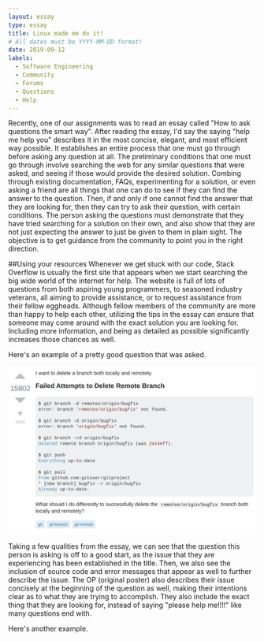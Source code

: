 ```yaml
---
layout: essay
type: essay
title: Linux made me do it!
# All dates must be YYYY-MM-DD format!
date: 2019-09-12
labels:
  - Software Engineering
  - Community
  - Forums
  - Questions
  - Help
---
```


Recently, one of our assignments was to read an essay called "How to ask questions the smart way". After reading the essay, I'd say the saying "help me help you" describes it in the most concise, elegant, and most efficient way possible. It establishes an entire process that one must go through before asking any question at all. The preliminary conditions that one must go through involve searching the web for any similar questions that were asked, and seeing if those would provide the desired solution. Combing through existing documentation, FAQs, experimenting for a solution, or even asking a friend are all things that one can do to see if they can find the answer to the question. Then, if and only if one cannot find the answer that they are looking for, then they can try to ask their question, with certain conditions. The person asking the questions must demonstrate that they have tried searching for a solution on their own, and also show that they are not just expecting the answer to just be given to them in plain sight. The objective is to get guidance from the community to point you in the right direction.

##Using your resources
Whenever we get stuck with our code, Stack Overflow is usually the first site that appears when we start searching the big wide world of the internet for help. The website is full of lots of questions from both aspiring young programmers, to seasoned industry veterans, all aiming to provide assistance, or to request assistance from their fellow eggheads. Although fellow members of the community are more than happy to help each other, utilizing the tips in the essay can ensure that someone may come around with the exact solution you are looking for. Including more information, and being as detailed as possible significantly increases those chances as well.

Here's an example of a pretty good question that was asked.

<img class="ui centered big middle rounded image" src="../images/good_question.png">

Taking a few qualities from the essay, we can see that the question this person is asking is off to a good start, as the issue that they are experiencing has been established in the title. Then, we also see the inclusion of source code and error messages that appear as well to further describe the issue. The OP (original poster) also describes their issue concisely at the beginning of the question as well, making their intentions clear as to what they are trying to accomplish. They also include the exact thing that they are looking for, instead of saying "please help me!!!!" like many questions end with.

Here's another example.



